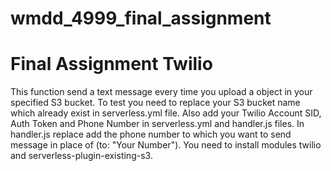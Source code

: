# wmdd_4999_final_assignment
# Final Assignment Twilio
This function send a text message every time you upload a object in your specified S3 bucket. To test you need to replace your S3 bucket name which already exist in serverless.yml file.
Also add your Twilio Account SID, Auth Token and Phone Number in serverless.yml and handler.js files. In handler.js replace add the phone number to which you want to send message in place of (to: "Your Number").
You need to install modules twilio and serverless-plugin-existing-s3.
